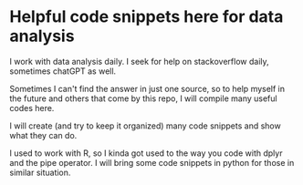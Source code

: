 # Helpful code snippets here for data analysis
I work with data analysis daily. I seek for help on stackoverflow daily, sometimes chatGPT as well. 

Sometimes I can't find the answer in just one source, so to help myself in the future and others that come by this repo, I will compile many useful codes here.

I will create (and try to keep it organized) many code snippets and show what they can do.

I used to work with R, so I kinda got used to the way you code with dplyr and the pipe operator. I will bring some code snippets in python for those in similar situation.

